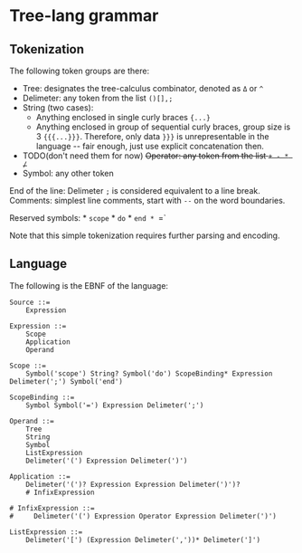 # Tree-lang grammar

## Tokenization

The following token groups are there:
- Tree: designates the tree-calculus combinator, denoted as `Δ` or `^`
- Delimeter: any token from the list `()[],;`
- String (two cases): 
    * Anything enclosed in single curly braces `{...}`
    * Anything enclosed in group of sequential curly braces, group size is 3 `{{{...}}}`.
        Therefore, only data `}}}` is unrepresentable in the language -- fair enough, just use
        explicit concatenation then.
- TODO(don't need them for now) ~~Operator: any token from the list `+ - * /`~~
- Symbol: any other token

End of the line: Delimeter `;` is considered equivalent to a line break.
Comments: simplest line comments, start with `--` on the word boundaries.

Reserved symbols:
    * `scope`
    * `do`
    * `end
    * `=`

Note that this simple tokenization requires further parsing and encoding.

## Language

The following is the EBNF of the language:

```
Source ::=
    Expression

Expression ::=
    Scope
    Application
    Operand

Scope ::=
    Symbol('scope') String? Symbol('do') ScopeBinding* Expression Delimeter(';') Symbol('end')

ScopeBinding ::=
    Symbol Symbol('=') Expression Delimeter(';')
    
Operand ::=
    Tree
    String
    Symbol
    ListExpression
    Delimeter('(') Expression Delimeter(')')
    
Application ::=
    Delimeter('(')? Expression Expression Delimeter(')')?
    # InfixExpression

# InfixExpression ::=
#     Delimeter('(') Expression Operator Expression Delimeter(')')

ListExpression ::=
    Delimeter('[') (Expression Delimeter(','))* Delimeter(']')

```
